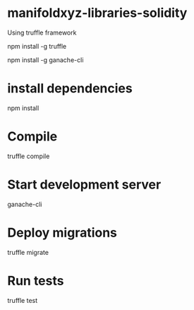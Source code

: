# manifoldxyz-libraries-solidity

Using truffle framework

npm install -g truffle

npm install -g ganache-cli

# install dependencies
npm install

# Compile
truffle compile

# Start development server
ganache-cli

# Deploy migrations
truffle migrate

# Run tests
truffle test


